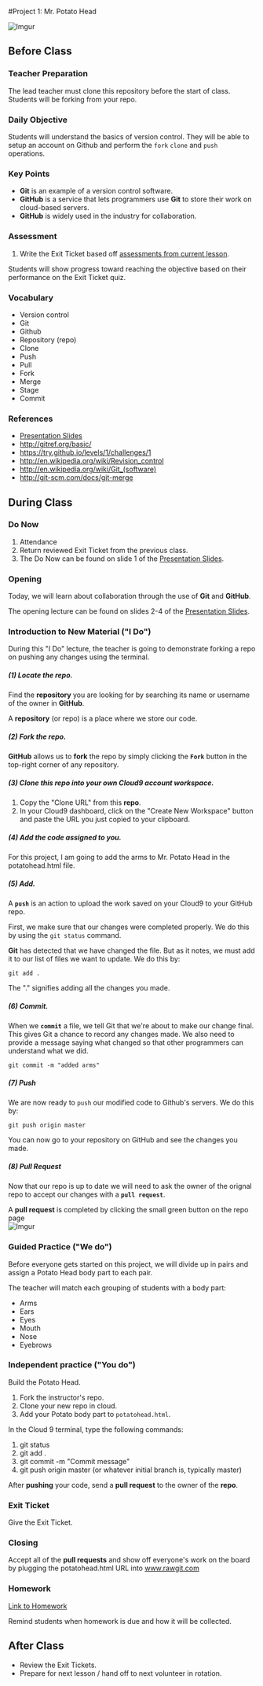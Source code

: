 #Project 1: Mr. Potato Head

![Imgur](http://i.imgur.com/Vy06FW3.gif)

## Before Class

### Teacher Preparation
The lead teacher must clone this repository before the start of class. Students will be forking from your repo.
### Daily Objective

Students will understand the basics of version control. They will be able to setup an account on Github and perform the `fork` `clone` and `push` operations.

### Key Points

* **Git** is an example of a version control software.
* **GitHub** is a service that lets programmers use **Git** to store their work on cloud-based servers. 
* **GitHub** is widely used in the industry for collaboration.

### Assessment

1. Write the Exit Ticket based off [assessments from current lesson](assessments/).

Students will show progress toward reaching the objective based on their performance on the Exit Ticket quiz.

### Vocabulary

* Version control
* Git
* Github
* Repository (repo)
* Clone
* Push
* Pull
* Fork
* Merge
* Stage
* Commit

### References
* [Presentation Slides](https://docs.google.com/presentation/d/1eH0T3ESKY7AJQjtAL7_X4-uWqJRXwgKGguoAbmQmzRw/edit?usp=sharing)
* http://gitref.org/basic/
* https://try.github.io/levels/1/challenges/1
* http://en.wikipedia.org/wiki/Revision_control
* http://en.wikipedia.org/wiki/Git_(software)
* http://git-scm.com/docs/git-merge

## During Class

### Do Now

1. Attendance
2. Return reviewed Exit Ticket from the previous class.
3. The Do Now can be found on slide 1 of the [Presentation Slides](https://docs.google.com/presentation/d/1eH0T3ESKY7AJQjtAL7_X4-uWqJRXwgKGguoAbmQmzRw/edit?usp=sharing).

### Opening

Today, we will learn about collaboration through the use of **Git** and **GitHub**. 

The opening lecture can be found on slides 2-4 of the [Presentation Slides](https://docs.google.com/presentation/d/1eH0T3ESKY7AJQjtAL7_X4-uWqJRXwgKGguoAbmQmzRw/edit?usp=sharing).



### Introduction to New Material ("I Do")

During this "I Do" lecture, the teacher is going to demonstrate forking a repo on pushing any changes using the terminal.

##### (1) Locate the repo.

Find the **repository** you are looking for by searching its name or username of the owner in **GitHub**.

A **repository** (or repo) is a place where we store our code.

##### (2) Fork the repo.

**GitHub** allows us to **fork** the repo by simply clicking the **`Fork`** button in the top-right corner of any repository.

##### (3) Clone this repo into your own Cloud9 account workspace.
1. Copy the "Clone URL" from this **repo**.
2. In your Cloud9 dashboard, click on the "Create New Workspace" button and paste the URL you just copied to your clipboard.


##### (4) Add the code assigned to you.
For this project, I am going to add the arms to Mr. Potato Head in the potatohead.html file.


##### (5) Add.

A **`push`** is an action to upload the work saved on your Cloud9 to your GitHub repo.

First, we make sure that our changes were completed properly. We do this by using the `git status` command.

**Git** has detected that we have changed the file. But as it notes, we must add it to our list of files we want to update. We do this by:

```
git add .
```

The "." signifies adding all the changes you made.

##### (6) Commit.

When we **`commit`** a file, we tell Git that we're about to make our change final. This gives Git a chance to record any changes made. We also need to provide a message saying what changed so that other programmers can understand what we did.

```
git commit -m "added arms"
```

##### (7) Push

We are now ready to `push` our modified code to Github's servers. We do this by:

```
git push origin master
```

You can now go to your repository on GitHub and see the changes you made.

##### (8) Pull Request

Now that our repo is up to date we will need to ask the owner of the orignal repo to accept our changes with a **`pull request`**.

A **pull request** is completed by clicking the small green button on the repo page  
![Imgur](http://i.imgur.com/BqY9CA9.png) 


### Guided Practice ("We do")

Before everyone gets started on this project, we will divide up in pairs and assign a Potato Head body part to each pair.

The teacher will match each grouping of students with a body part:

* Arms
* Ears
* Eyes
* Mouth
* Nose
* Eyebrows



### Independent practice ("You do")
Build the Potato Head.

1. Fork the instructor's repo.
2. Clone your new repo in cloud.
3. Add your Potato body part to `potatohead.html`.

In the Cloud 9 terminal, type the following commands:

1. git status
2. git add .
3. git commit -m "Commit message"
4. git push origin master (or whatever initial branch is, typically master)

After **pushing** your code, send a **pull request** to the owner of the **repo**.

### Exit Ticket

Give the Exit Ticket.

### Closing

Accept all of the **pull requests** and show off everyone's work on the board by plugging the potatohead.html URL into www.rawgit.com

### Homework

[Link to Homework](homework/)

Remind students when homework is due and how it will be collected.

## After Class

* Review the Exit Tickets.
* Prepare for next lesson / hand off to next volunteer in rotation.
